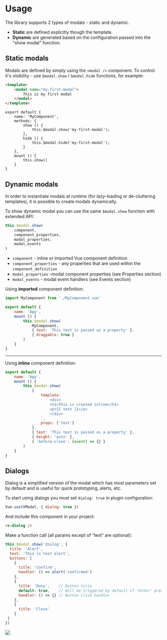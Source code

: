 # Usage

The library supports 2 types of modals - static and dynamic.

* **Static** are defined explicitly though the template.
* **Dynamic** are generated based on the configuration passed into the "show modal" function.

## Static modals

Modals are defined by simply using the `<modal />` component. To control it's visibility - use `$modal.show` / `$modal.hide` functions, for example:

```html
<template>
    <modal name="my-first-modal">
        This is my first modal
    </modal>
</template>
```
```js{5,8}
export default {
    name: 'MyComponent',
    methods: {
        show () {
            this.$modal.show('my-first-modal');
        },
        hide () {
            this.$modal.hide('my-first-modal');
        }
    },
    mount () {
        this.show()
    }
} 
```

## Dynamic modals

In order to instantiate modals at runtime (for lazy-loading or de-cluttering templates), it is possible to create modals dynamically.


To show dynamic modal you can use the same `$modal.show` function with extended API: 

```js
this.$modal.show(
    component, 
    component_properties, 
    modal_properties,
    modal_events
)
```

* `component` - inline or imported Vue component definition
* `component_properties` - any properties that are used within the `component_definition`
* `modal_properties` -modal component properties (see Properties section)
* `modal_events` - modal event handlers (see Events section)

Using **imported** component definition:

```js
import MyComponent from './MyComponent.vue'

export default {
    name: 'App',
    mount () {
        this.$modal.show(
            MyComponent, 
            { text: 'This text is passed as a property' }, 
            { draggable: true }
        )
    }
}
```

---

Using **inline** component definition:

```js
export default {
    name: 'App',
    mount () {
        this.$modal.show(
            {
                template: `
                    <div>
                    <h1>This is created inline</h1>
                    <p>{{ text }}</p>
                    </div>
                `,
                props: ['text']
            },
            { text: 'This text is passed as a property' },
            { height: 'auto' }, 
            { 'before-close': (event) => {} }
        )
    }
}
```


## Dialogs

Dialog is a simplified version of the modal which has most parameters set by default and is useful for quick prototyping, alerts, etc.

To start using dialogs you must set `dialog: true` in plugin configuration:

```js
Vue.use(VModal, { dialog: true })
```

And include this component in your project:

```html
<v-dialog />
```

Make a function call (all params except of “text” are optional):

```js
this.$modal.show('dialog', {
  title: 'Alert',
  text: 'This is test alert',
  buttons: [
    {
      title: 'Confirm',
      handler: () => alert('confirmed')
    },
    {
      title: 'Deny',    // Button title
      default: true,    // Will be triggered by default if 'Enter' pressed.
      handler: () => {} // Button click handler
    },
    {
      title: 'Close'
    }
 ]
})
```

![](https://user-images.githubusercontent.com/1577802/29165216-ec62552c-7db9-11e7-807e-ef341edcc94d.png)